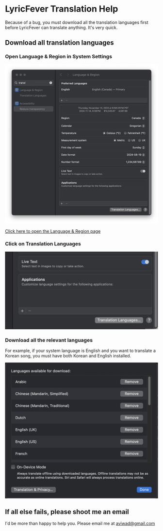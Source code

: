 # LyricFever Translation Help

Because of a bug, you must download all the translation languages first before LyricFever can translate anything. It's very quick.

## Download all translation languages

### Open Language & Region in System Settings

![Settings](Settings.png)

[Click here to open the Language & Region page](x-apple.systempreferences:com.apple.Localization-Settings.extension)

### Click on Translation Languages

![New](New.png)

### Download all the relevant languages

For example, if your system language is English and you want to translate a Korean song, you must have both Korean and English installed.

![image](image.png)


## If all else fails, please shoot me an email

I'd be more than happy to help you. Please email me at [aviwad@gmail.com](mailto:aviwad@gmail.com)